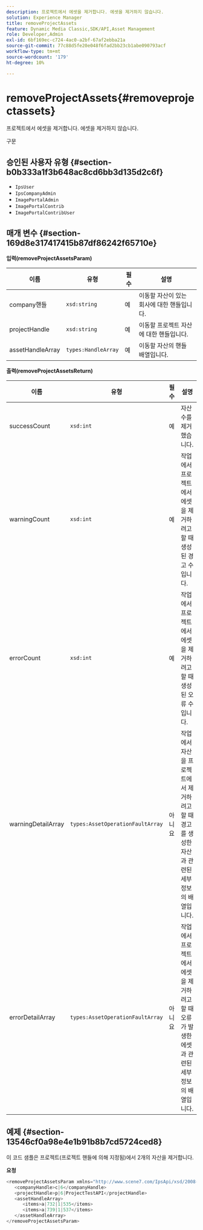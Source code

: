 ```yaml
---
description: 프로젝트에서 에셋을 제거합니다. 에셋을 제거하지 않습니다.
solution: Experience Manager
title: removeProjectAssets
feature: Dynamic Media Classic,SDK/API,Asset Management
role: Developer,Admin
exl-id: 6bf169ec-c724-4ac0-a2bf-67af2ebba21a
source-git-commit: 77c88d5fe20e048f6fad2bb23cb1abe090793acf
workflow-type: tm+mt
source-wordcount: '179'
ht-degree: 10%

---
```


# removeProjectAssets{#removeprojectassets}

프로젝트에서 에셋을 제거합니다. 에셋을 제거하지 않습니다.

구문

## 승인된 사용자 유형 {#section-b0b333a1f3b648ac8cd6bb3d135d2c6f}

* `IpsUser`
* `IpsCompanyAdmin`
* `ImagePortalAdmin`
* `ImagePortalContrib`
* `ImagePortalContribUser`

## 매개 변수 {#section-169d8e317417415b87df86242f65710e}

**입력(removeProjectAssetsParam)**

| 이름 | 유형 | 필수 | 설명 |
|---|---|---|---|
| company핸들 | `xsd:string` | 예 | 이동할 자산이 있는 회사에 대한 핸들입니다. |
| projectHandle | `xsd:string` | 예 | 이동할 프로젝트 자산에 대한 핸들입니다. |
| assetHandleArray | `types:HandleArray` | 예 | 이동할 자산의 핸들 배열입니다. |

**출력(removeProjectAssetsReturn)**

| 이름 | 유형 | 필수 | 설명 |
|---|---|---|---|
| successCount | `xsd:int` | 예 | 자산 수를 제거했습니다. |
| warningCount | `xsd:int` | 예 | 작업에서 프로젝트에서 에셋을 제거하려고 할 때 생성된 경고 수입니다. |
| errorCount | `xsd:int` | 예 | 작업에서 프로젝트에서 에셋을 제거하려고 할 때 생성된 오류 수입니다. |
| warningDetailArray | `types:AssetOperationFaultArray` | 아니요 | 작업에서 자산을 프로젝트에서 제거하려고 할 때 경고를 생성한 자산과 관련된 세부 정보의 배열입니다. |
| errorDetailArray | `types:AssetOperationFaultArray` | 아니요 | 작업에서 프로젝트에서 에셋을 제거하려고 할 때 오류가 발생한 에셋과 관련된 세부 정보의 배열입니다. |

## 예제 {#section-13546cf0a98e4e1b91b8b7cd5724ced8}

이 코드 샘플은 프로젝트(프로젝트 핸들에 의해 지정됨)에서 2개의 자산을 제거합니다.

**요청**

```java
<removeProjectAssetsParam xmlns="http://www.scene7.com/IpsApi/xsd/2008-01-15">
   <companyHandle>c|6</companyHandle>
   <projectHandle>p|6|ProjectTestAPI</projectHandle>
   <assetHandleArray>
      <items>a|732|1|535</items>
      <items>a|739|1|537</items>
   </assetHandleArray>
</removeProjectAssetsParam>
```
